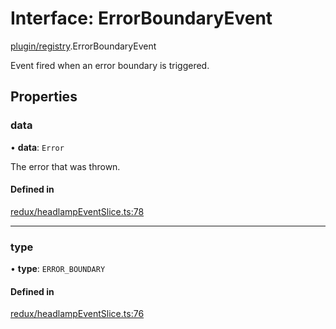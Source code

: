 # Interface: ErrorBoundaryEvent

[plugin/registry](../modules/plugin_registry.md).ErrorBoundaryEvent

Event fired when an error boundary is triggered.

## Properties

### data

• **data**: `Error`

The error that was thrown.

#### Defined in

[redux/headlampEventSlice.ts:78](https://github.com/headlamp-k8s/headlamp/blob/65bfc11e/frontend/src/redux/headlampEventSlice.ts#L78)

___

### type

• **type**: `ERROR_BOUNDARY`

#### Defined in

[redux/headlampEventSlice.ts:76](https://github.com/headlamp-k8s/headlamp/blob/65bfc11e/frontend/src/redux/headlampEventSlice.ts#L76)
